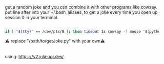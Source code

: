 get a random joke and you can combine it with other programs like cowsay.<br />
put line after into your ~/.bash_aliases, to get a joke every time you open up session 0 in your terminal<br />
<br /> 
```bash
if [ "$(tty)" == /dev/pts/0 ]; then timeout 1s cowsay -f moose "$(python3 /path/to/getJoke.py)"; fi 
```
⚠️ replace "/path/to/getJoke.py" with your own⚠️ <br />
<br />
<br />
using: https://v2.jokeapi.dev/ <br />
